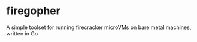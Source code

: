 # firegopher
A simple toolset for running firecracker microVMs on bare metal machines, written in Go
